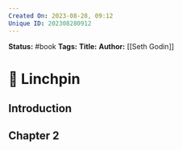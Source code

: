 ```yaml
---
Created On: 2023-08-28, 09:12
Unique ID: 202308280912
---
```

**Status:** #book
**Tags:** 
**Title:** 
**Author:** [[Seth Godin]]


# 🔩 Linchpin

## Introduction



## Chapter 2

